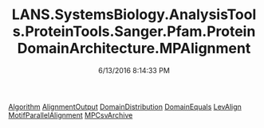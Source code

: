 ﻿---
title: LANS.SystemsBiology.AnalysisTools.ProteinTools.Sanger.Pfam.ProteinDomainArchitecture.MPAlignment
date: 6/13/2016 8:14:33 PM
---

[Algorithm](T-LANS.SystemsBiology.AnalysisTools.ProteinTools.Sanger.Pfam.ProteinDomainArchitecture.MPAlignment.Algorithm.html)
[AlignmentOutput](T-LANS.SystemsBiology.AnalysisTools.ProteinTools.Sanger.Pfam.ProteinDomainArchitecture.MPAlignment.AlignmentOutput.html)
[DomainDistribution](T-LANS.SystemsBiology.AnalysisTools.ProteinTools.Sanger.Pfam.ProteinDomainArchitecture.MPAlignment.DomainDistribution.html)
[DomainEquals](T-LANS.SystemsBiology.AnalysisTools.ProteinTools.Sanger.Pfam.ProteinDomainArchitecture.MPAlignment.DomainEquals.html)
[LevAlign](T-LANS.SystemsBiology.AnalysisTools.ProteinTools.Sanger.Pfam.ProteinDomainArchitecture.MPAlignment.LevAlign.html)
[MotifParallelAlignment](T-LANS.SystemsBiology.AnalysisTools.ProteinTools.Sanger.Pfam.ProteinDomainArchitecture.MPAlignment.MotifParallelAlignment.html)
[MPCsvArchive](T-LANS.SystemsBiology.AnalysisTools.ProteinTools.Sanger.Pfam.ProteinDomainArchitecture.MPAlignment.MPCsvArchive.html)

